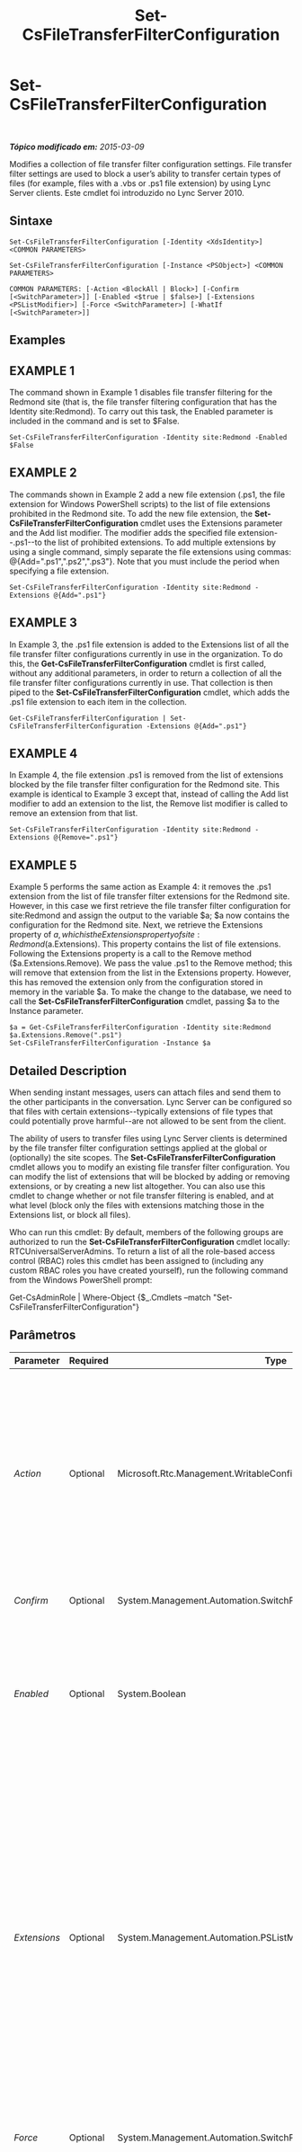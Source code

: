 ﻿---
title: Set-CsFileTransferFilterConfiguration
TOCTitle: Set-CsFileTransferFilterConfiguration
ms:assetid: 2697d3a0-d920-4a1d-9adc-7a8c754d8977
ms:mtpsurl: https://technet.microsoft.com/pt-br/library/Gg425736(v=OCS.15)
ms:contentKeyID: 49306174
ms.date: 05/19/2016
mtps_version: v=OCS.15
ms.translationtype: HT
---

# Set-CsFileTransferFilterConfiguration

 

_**Tópico modificado em:** 2015-03-09_

Modifies a collection of file transfer filter configuration settings. File transfer filter settings are used to block a user’s ability to transfer certain types of files (for example, files with a .vbs or .ps1 file extension) by using Lync Server clients. Este cmdlet foi introduzido no Lync Server 2010.

## Sintaxe

    Set-CsFileTransferFilterConfiguration [-Identity <XdsIdentity>] <COMMON PARAMETERS>

    Set-CsFileTransferFilterConfiguration [-Instance <PSObject>] <COMMON PARAMETERS>

    COMMON PARAMETERS: [-Action <BlockAll | Block>] [-Confirm [<SwitchParameter>]] [-Enabled <$true | $false>] [-Extensions <PSListModifier>] [-Force <SwitchParameter>] [-WhatIf [<SwitchParameter>]]

## Examples

## EXAMPLE 1

The command shown in Example 1 disables file transfer filtering for the Redmond site (that is, the file transfer filtering configuration that has the Identity site:Redmond). To carry out this task, the Enabled parameter is included in the command and is set to $False.

    Set-CsFileTransferFilterConfiguration -Identity site:Redmond -Enabled $False

## EXAMPLE 2

The commands shown in Example 2 add a new file extension (.ps1, the file extension for Windows PowerShell scripts) to the list of file extensions prohibited in the Redmond site. To add the new file extension, the **Set-CsFileTransferFilterConfiguration** cmdlet uses the Extensions parameter and the Add list modifier. The modifier adds the specified file extension--.ps1--to the list of prohibited extensions. To add multiple extensions by using a single command, simply separate the file extensions using commas: @{Add=".ps1",".ps2",".ps3"}. Note that you must include the period when specifying a file extension.

    Set-CsFileTransferFilterConfiguration -Identity site:Redmond -Extensions @{Add=".ps1"}

## EXAMPLE 3

In Example 3, the .ps1 file extension is added to the Extensions list of all the file transfer filter configurations currently in use in the organization. To do this, the **Get-CsFileTransferFilterConfiguration** cmdlet is first called, without any additional parameters, in order to return a collection of all the file transfer filter configurations currently in use. That collection is then piped to the **Set-CsFileTransferFilterConfiguration** cmdlet, which adds the .ps1 file extension to each item in the collection.

    Get-CsFileTransferFilterConfiguration | Set-CsFileTransferFilterConfiguration -Extensions @{Add=".ps1"}

## EXAMPLE 4

In Example 4, the file extension .ps1 is removed from the list of extensions blocked by the file transfer filter configuration for the Redmond site. This example is identical to Example 3 except that, instead of calling the Add list modifier to add an extension to the list, the Remove list modifier is called to remove an extension from that list.

    Set-CsFileTransferFilterConfiguration -Identity site:Redmond -Extensions @{Remove=".ps1"}

## EXAMPLE 5

Example 5 performs the same action as Example 4: it removes the .ps1 extension from the list of file transfer filter extensions for the Redmond site. However, in this case we first retrieve the file transfer filter configuration for site:Redmond and assign the output to the variable $a; $a now contains the configuration for the Redmond site. Next, we retrieve the Extensions property of $a, which is the Extensions property of site:Redmond ($a.Extensions). This property contains the list of file extensions. Following the Extensions property is a call to the Remove method ($a.Extensions.Remove). We pass the value .ps1 to the Remove method; this will remove that extension from the list in the Extensions property. However, this has removed the extension only from the configuration stored in memory in the variable $a. To make the change to the database, we need to call the **Set-CsFileTransferFilterConfiguration** cmdlet, passing $a to the Instance parameter.

    $a = Get-CsFileTransferFilterConfiguration -Identity site:Redmond
    $a.Extensions.Remove(".ps1")
    Set-CsFileTransferFilterConfiguration -Instance $a

## Detailed Description

When sending instant messages, users can attach files and send them to the other participants in the conversation. Lync Server can be configured so that files with certain extensions--typically extensions of file types that could potentially prove harmful--are not allowed to be sent from the client.

The ability of users to transfer files using Lync Server clients is determined by the file transfer filter configuration settings applied at the global or (optionally) the site scopes. The **Set-CsFileTransferFilterConfiguration** cmdlet allows you to modify an existing file transfer filter configuration. You can modify the list of extensions that will be blocked by adding or removing extensions, or by creating a new list altogether. You can also use this cmdlet to change whether or not file transfer filtering is enabled, and at what level (block only the files with extensions matching those in the Extensions list, or block all files).

Who can run this cmdlet: By default, members of the following groups are authorized to run the **Set-CsFileTransferFilterConfiguration** cmdlet locally: RTCUniversalServerAdmins. To return a list of all the role-based access control (RBAC) roles this cmdlet has been assigned to (including any custom RBAC roles you have created yourself), run the following command from the Windows PowerShell prompt:

Get-CsAdminRole | Where-Object {$\_.Cmdlets –match "Set-CsFileTransferFilterConfiguration"}

## Parâmetros


<table>
<colgroup>
<col style="width: 25%" />
<col style="width: 25%" />
<col style="width: 25%" />
<col style="width: 25%" />
</colgroup>
<thead>
<tr class="header">
<th>Parameter</th>
<th>Required</th>
<th>Type</th>
<th>Description</th>
</tr>
</thead>
<tbody>
<tr class="odd">
<td><p><em>Action</em></p></td>
<td><p>Optional</p></td>
<td><p>Microsoft.Rtc.Management.WritableConfig.Settings.ImFilter.FileFilterAction</p></td>
<td><p>Determines the action to be taken if this file transfer filter configuration is enabled. If set to BlockAll then all file transfers will be prohibited, regardless of file extension. If set to Block (the default value) file transfers will be allowed unless the file extension appears as one of the prohibited file types listed in the Extensions property.</p>
<p>To allow unrestricted file transfers (that is, to allow users to exchange any type of file, regardless of file extension), set the Enabled property of this policy to False.</p></td>
</tr>
<tr class="even">
<td><p><em>Confirm</em></p></td>
<td><p>Optional</p></td>
<td><p>System.Management.Automation.SwitchParameter</p></td>
<td><p>Solicita confirmação antes da execução do comando.</p></td>
</tr>
<tr class="odd">
<td><p><em>Enabled</em></p></td>
<td><p>Optional</p></td>
<td><p>System.Boolean</p></td>
<td><p>Enables or disables file transfer filtering. If this parameter is set to True, files with the specified extensions (or all files, depending on the value of the Action property) cannot be transferred from the client. If this parameter is set to False, any file can be transferred.</p>
<p>Default: True.</p></td>
</tr>
<tr class="even">
<td><p><em>Extensions</em></p></td>
<td><p>Optional</p></td>
<td><p>System.Management.Automation.PSListModifier</p></td>
<td><p>List of file extensions that will be blocked. If you attempt to use a Lync Server client to transfer a file that has a file extension matching one of the extensions in this list, that transfer will be blocked and the file will not be transferred. This list is ignored if Action is set to BlockAll (all file transfers are blocked) or if Enabled is set to False (no file transfers are blocked).</p>
<p>By default, the following file extensions are included in the Extensions property Default: .ade, .adp, .app, .asp, .bas, .bat, .cer, .chm, .cmd, .com, .cpl, .crt, .csh, .exe, .fxp, .grp, .hlp, .hta, .inf, .ins, .isp, .its, .js, .jse, .ksh, .lnk, .mad, .maf, .mag, .mam, .maq, .mar., mas., .mat, .mau, .mav, .maw, .mda, .mdb. .mde, .mdt, .mdw, .mdz, .msc, .msi, .msp, .mst, .ocx, .ops, .pcd, .pif, .pl, .pnp, .prf, .prg, .pst, .reg, .scf, .scr, .sct, .shb, .shs, .tmp, .url, .vb, .vbe, .vbs, .vsd, .vsmacros, .vss, .vst, .vsw, .ws, .wsc. .wsf, .wsh</p></td>
</tr>
<tr class="odd">
<td><p><em>Force</em></p></td>
<td><p>Optional</p></td>
<td><p>System.Management.Automation.SwitchParameter</p></td>
<td><p>Suppresses any confirmation prompts that would otherwise be displayed before making changes.</p></td>
</tr>
<tr class="even">
<td><p><em>Identity</em></p></td>
<td><p>Optional</p></td>
<td><p>Microsoft.Rtc.Management.Xds.XdsIdentity</p></td>
<td><p>Unique identifier of the file transfer configuration you want to modify. This value will be either global or site:&lt;site name&gt;, where &lt;site name&gt; is the name of the site to which the settings apply, such as site:Redmond.</p>
<p>If this parameter is not specified, then the <strong>Set-CsFileTransferFilterConfiguration</strong> cmdlet will, by default, update the global settings.</p></td>
</tr>
<tr class="odd">
<td><p><em>Instance</em></p></td>
<td><p>Optional</p></td>
<td><p>FileTransferFilterConfiguration</p></td>
<td><p>Allows you to pass a reference to an object to the cmdlet rather than set individual parameter values. This object must be of type FileTransferFilterConfiguration and can be retrieved by calling the <strong>Get-CsFileTransferFilterConfiguration</strong> cmdlet.</p></td>
</tr>
<tr class="even">
<td><p><em>WhatIf</em></p></td>
<td><p>Optional</p></td>
<td><p>System.Management.Automation.SwitchParameter</p></td>
<td><p>Descreve o que aconteceria se o comando fosse executado sem ser executado de fato.</p></td>
</tr>
</tbody>
</table>


## Input Types

Microsoft.Rtc.Management.WritableConfig.Settings.ImFilter.FileTransferFilterConfiguration object. Accepts pipelined input of file transfer filter configuration objects.

## Return Types

This cmdlet does not return a value or object. Instead, the cmdlet configures instances of the Microsoft.Rtc.Management.WritableConfig.Settings.ImFilter.FileTransferFilterConfiguration object.

## Consulte Também

#### Outros Recursos

[New-CsFileTransferFilterConfiguration](new-csfiletransferfilterconfiguration.md)  
[Remove-CsFileTransferFilterConfiguration](remove-csfiletransferfilterconfiguration.md)  
[Get-CsFileTransferFilterConfiguration](get-csfiletransferfilterconfiguration.md)

